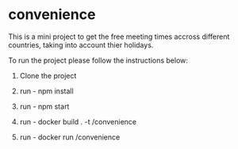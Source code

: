 # convenience

This is a mini project to get the free meeting times accross different countries, taking into account thier holidays.

To run the project please follow the instructions below:

1. Clone the project
2. run  - npm install
3. run - npm start

4. run - docker build . -t <username>/convenience
5. run - docker run <username>/convenience